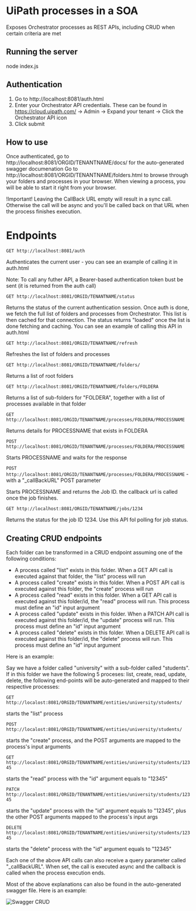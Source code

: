 # UiPath processes in a SOA
Exposes Orchestrator processes as REST APIs, including CRUD when certain criteria are met

## Running the server
node index.js

## Authentication
1. Go to http://localhost:8081/auth.html
2. Enter your Orchestrator API credentials. These can be found in https://cloud.uipath.com/ -> Admin -> Expand your tenant -> Click the Orchestrator API icon
3. Click submit

## How to use
Once authenticated, go to http://localhost:8081/ORGID/TENANTNAME/docs/ for the auto-generated swagger documenation
Go to http://localhost:8081/ORGID/TENANTNAME/folders.html to browse through your folders and processes in your browser.
When viewing a process, you will be able to start it right from your browser. 

!Important!
Leaving the CallBack URL empty will result in a sync call. Otherwise the call will be async and you'll be called back on that URL when the process finishes execution.

# Endpoints

`GET http://localhost:8081/auth`

Authenticates the current user - you can see an example of calling it in auth.html

Note: To call any futher API, a Bearer-based authentication token bust be sent (it is returned from the auth call)

`GET http://localhost:8081/ORGID/TENANTNAME/status`

Returns the status of the current authentication session. Once auth is done, we fetch the full list of folders and processes from Orchestrator. This list is then cached for that connection. The status returns "loaded" once the list is done fetching and caching. You can see an example of calling this API in auth.html

`GET http://localhost:8081/ORGID/TENANTNAME/refresh`

Refreshes the list of folders and processes

`GET http://localhost:8081/ORGID/TENANTNAME/folders/`

Returns a list of root folders

`GET http://localhost:8081/ORGID/TENANTNAME/folders/FOLDERA`

Returns a list of sub-folders for "FOLDERA", together with a list of processes available in that folder

`GET http://localhost:8081/ORGID/TENANTNAME/processes/FOLDERA/PROCESSNAME`

Returns details for PROCESSNAME that exists in FOLDERA

`POST http://localhost:8081/ORGID/TENANTNAME/processes/FOLDERA/PROCESSNAME`

Starts PROCESSNAME and waits for the response

`POST http://localhost:8081/ORGID/TENANTNAME/processes/FOLDERA/PROCESSNAME` - with a "\_callBackURL" POST parameter

Starts PROCESSNAME and returns the Job ID. the callback url is called once the job finishes.

`GET http://localhost:8081/ORGID/TENANTNAME/jobs/1234`

Returns the status for the job ID 1234. Use this API fol polling for job status.

## Creating CRUD endpoints
Each folder can be transformed in a CRUD endpoint assuming one of the following conditions:
* A process called "list" exists in this folder. When a GET API call is executed against that folder, the "list" process will run
* A process called "create" exists in this folder. When a POST API call is executed against this folder, the "create" process will run
* A process called "read" exists in this folder. When a GET API call is executed against this folder/id, the "read" process will run. This process must define an "id" input argument
* A process called "update" exists in this folder. When a PATCH API call is executed against this folder/id, the "update" process will run. This process must define an "id" input argument
* A process called "delete" exists in this folder. When a DELETE API call is executed against this folder/id, the "delete" process will run. This process must define an "id" input argument

Here is an example:

Say we have a folder called "university" with a sub-folder called "students".
If in this folder we have the following 5 proceses: list, create, read, update, delete, the following end-points will be auto-generated and mapped to their respective processes:

`GET http://localost:8081/ORGID/TENANTNAME/entities/university/students/`

starts the "list" process

`POST http://localost:8081/ORGID/TENANTNAME/entities/university/students/`

starts the "create" process, and the POST arguments are mapped to the process's input arguments

`GET http://localost:8081/ORGID/TENANTNAME/entities/university/students/12345`

starts the "read" process with the "id" argument equals to "12345"

`PATCH http://localost:8081/ORGID/TENANTNAME/entities/university/students/12345`

starts the "update" process with the "id" argument equals to "12345", plus the other POST arguments mapped to the process's input args

`DELETE http://localost:8081/ORGID/TENANTNAME/entities/university/students/12345`

starts the "delete" process with the "id" argument equals to "12345"

Each one of the above API calls can also receive a query parameter called "\_callBackURL". When set, the call is executed async and the callback is called when the process execution ends.

Most of the above explanations can also be found in the auto-generated swagger file. Here is an example:

![](https://content.screencast.com/users/BogdanCR/folders/Capture/media/bf22cdfe-ef9c-45b2-aac7-ed27356fe965/LWR_Recording.png "Swagger CRUD")

